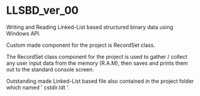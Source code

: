# LLSBD_ver_00
Writing and Reading Linked-List based structured binary data using Windows API.

Custom made component for the project is RecordSet<T> class.

The RecordSet<T> class component for the project is used to gather / collect any user input
data from the memory (R.A.M), then saves and prints them out to the standard console screen.

Outstanding made Linked-List based file also contained in the project folder which named
' cstdir.ldt '.

